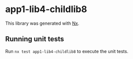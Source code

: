 # app1-lib4-childlib8

This library was generated with [Nx](https://nx.dev).

## Running unit tests

Run `nx test app1-lib4-childlib8` to execute the unit tests.
